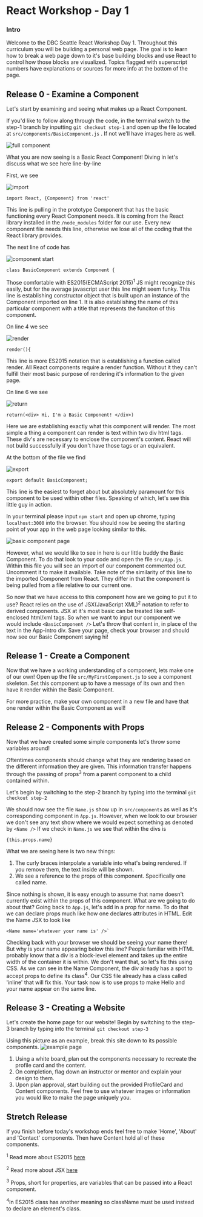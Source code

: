 # React Workshop - Day 1

### Intro
  Welcome to the DBC Seattle React Workshop Day 1. Throughout this curriculum you will be building a personal web page. The goal is to learn how to break a web page down to it's base building blocks and use React to control how those blocks are visualized. Topics flagged with superscript numbers have explanations or sources for more info at the bottom of the page.

## Release 0 - Examine a Component
  Let's start by examining and seeing what makes up a React Component.

  If you'd like to follow along through the code, in the terminal switch to the step-1 branch by inputting `git checkout step-1` and open up the file located at `src/components/BasicComponent.js` . If not we'll have images here as well.

  ![full component](/images/basic_component_images/full_component.png?raw=true "Full Component")

  What you are now seeing is a Basic React Component!
  Diving in let's discuss what we see here line-by-line

  First, we see

  ![import](/images/basic_component_images/import.png?raw=true "import")

  ```
  import React, {Component} from 'react'
  ```

  This line is pulling in the prototype Component that has the basic functioning every React Component needs. It is coming from the React library installed in the `/node_modules` folder for our use. Every new component file needs this line, otherwise we lose all of the coding that the React library provides.

  The next line of code has

  ![component start](/images/basic_component_images/component_start.png?raw=true "component start")

  ```
  class BasicComponent extends Component {
  ```
  Those comfortable with ES2015(ECMAScript 2015)<sup>1</sup> JS might recognize this easily, but for the average javascript user this line might seem funky.
  This line is establishing constructor object that is built upon an instance of the Component imported on line 1. It is also establishing the name of this particular component with a title that represents the funciton of this component.

  On line 4 we see

  ![render](/images/basic_component_images/render.png?raw=true "render")

  ```
  render(){
  ```
  This line is more ES2015 notation that is establishing a function called render. All React components require a render function. Without it they can't fulfill their most basic purpose of rendering it's information to the given page.

  On line 6 we see

  ![return](/images/basic_component_images/return.png?raw=true "return")

  ```
  return(<div> Hi, I'm a Basic Component! </div>)
  ```

  Here we are establishing exactly what this component will render. The most simple a thing a component can render is text within two div html tags. These div's are necessary to enclose the component's content. React will not build successfully if you don't have those tags or an equivalent.

  At the bottom of the file we find

  ![export](/images/basic_component_images/export.png?raw=true "export")

  ```
  export default BasicComponent;
  ```
  This line is the easiest to forget about but absolutely paramount for this component to be used within other files.
  Speaking of which, let's see this little guy in action.

  In your terminal please input `npm start` and open up chrome, typing `localhost:3000` into the browser. You should now be seeing the starting point of your app in the web page looking similar to this.

  ![basic component page](/images/basic_component_page.png?raw=true "Basic Component Page")

  However, what we would like to see in here is our little buddy the Basic Component. To do that look to your code and open the file `src/App.js`. Within this file you will see an import of our component commented out. Uncomment it to make it available. Take note of the similarity of this line to the imported Component from React. They differ in that the component is being pulled from a file relative to our current one.

  So now that we have access to this component how are we going to put it to use? React relies on the use of JSX(JavaScript XML)<sup>2</sup> notation to refer to derived components. JSX at it's most basic can be treated like self-enclosed html/xml tags. So when we want to input our component we would include `<BasicComponent />`
  Let's throw that content in, in place of the text in the App-intro div. Save your page, check your browser and should now see our Basic Component saying hi!

## Release 1 - Create a Component

Now that we have a working understanding of a component, lets make one of our own! Open up the file `src/MyFirstComponent.js` to see a component skeleton. Set this component up to have a message of its own and then have it render within the Basic Component.

For more practice, make your own component in a new file and have that one render within the Basic Component as well!

## Release 2 - Components with Props

Now that we have created some simple components let's throw some variables around!

Oftentimes components should change what they are rendering based on the different information they are given. This information transfer happens through the passing of props<sup>3</sup> from a parent component to a child contained within.

Let's begin by switching to the step-2 branch by typing into the terminal `git checkout step-2`

We should now see the file `Name.js` show up in `src/components` as well as it's corresponding component in `App.js`. However, when we look to our browser we don't see any text show where we would expect something as denoted by `<Name />`
If we check in `Name.js` we see that within the divs is
```
{this.props.name}
```
What we are seeing here is two new things:
1. The curly braces interpolate a variable into what's being rendered. If you remove them, the text inside will be shown.
2. We see a reference to the props of this component. Specifically one called name.

Since nothing is shown, it is easy enough to assume that name doesn't currently exist within the props of this component. What are we going to do about that?
Going back to `App.js`, let's add in a prop for name. To do that we can declare props much like how one declares attributes in HTML. Edit the Name JSX to look like
```
<Name name='whatever your name is' />`
```

Checking back with your browser we should be seeing your name there! But why is your name appearing below this line? People familiar with HTML probably know that a div is a block-level element and takes up the entire width of the container it is within. We don't want that, so let's fix this using CSS. As we can see in the Name Component, the div already has a spot to accept props to define its class<sup>4</sup>. Our CSS file already has a class called 'inline' that will fix this. Your task now is to use props to make Hello and your name appear on the same line.

## Release 3 - Creating a Website

Let's create the home page for our website!
Begin by switching to the step-3 branch by typing into the terminal `git checkout step-3`

Using this picture as an example, break this site down to its possible components.
![example page](/images/example_page.png?raw=true "Example Page")

1. Using a white board, plan out the components necessary to recreate the profile card and the content.
2. On completion, flag down an instructor or mentor and explain your design to them.
3. Upon plan approval, start building out the provided ProfileCard and Content components. Feel free to use whatever images or information you would like to make the page uniquely you.

## Stretch Release

If you finish before today's workshop ends feel free to make 'Home', 'About' and 'Contact' components. Then have Content hold all of these components.

<sup>1</sup> Read more about ES2015 [here](https://babeljs.io/learn-es2015/)

<sup>2</sup> Read more about JSX [here](https://facebook.github.io/jsx/)

<sup>3</sup> Props, short for properties, are variables that can be passed into a React component.

<sup>4</sup>In ES2015 class has another meaning so className must be used instead to declare an element's class.
